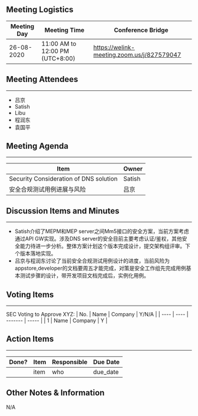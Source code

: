 ## Meeting Logistics

| Meeting Day | Meeting Time                    | Conference Bridge                          |
| ----------- | ------------------------------- | ------------------------------------------ |
| 26-08-2020  | 11:00 AM to 12:00 PM (UTC+8:00) | https://welink-meeting.zoom.us/j/827579047 |

## Meeting Attendees
** **
- 吕京
- Satish
- Libu
- 程润东
- 袁国平



## Meeting Agenda

** **
| Item                               | Owner  |
| ---------------------------------- | ------ |
| Security Consideration of DNS solution | Satish |
| 安全合规测试用例进展与风险   | 吕京 |


## Discussion Items and Minutes

** **
- Satish介绍了MEPM和MEP server之间Mm5接口的安全方案，当前方案考虑通过API GW实现。涉及DNS server的安全目前主要考虑认证/鉴权，其他安全能力待进一步分析。整体方案计划这个版本完成设计，提交架构组评审。下个版本落地实现。
- 吕京与程润东讨论了当前安全合规测试用例设计的进度，当前风险为appstore,developer的文档要周五才能完成，对策是安全工作组先完成用例基本测试步骤的设计，带开发项目文档完成后，实例化用例。

## Voting Items

** **
SEC Voting to Approve XYZ:
| No.  | Name | Company | Y/N/A |
| ---- | ---- | ------- | ----- |
| 1    | Name | Company | Y     |

## Action Items
** **
| Done? | Item | Responsible | Due Date |
| ----- | ---- | ----------- | -------- |
|       | item | who         | due_date |

## Other Notes & Information
N/A
